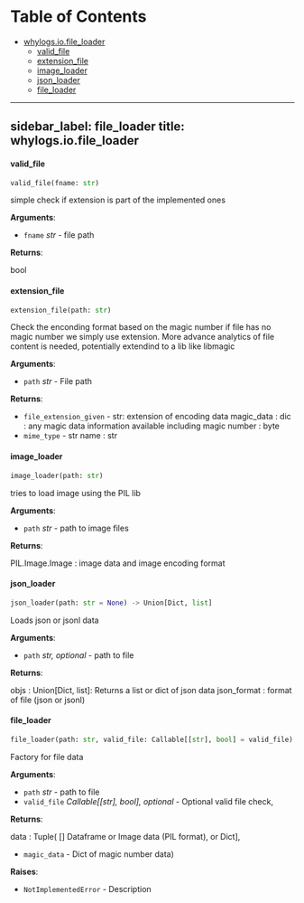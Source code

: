 # Table of Contents

* [whylogs.io.file\_loader](#whylogs.io.file_loader)
  * [valid\_file](#whylogs.io.file_loader.valid_file)
  * [extension\_file](#whylogs.io.file_loader.extension_file)
  * [image\_loader](#whylogs.io.file_loader.image_loader)
  * [json\_loader](#whylogs.io.file_loader.json_loader)
  * [file\_loader](#whylogs.io.file_loader.file_loader)

---
sidebar_label: file_loader
title: whylogs.io.file_loader
---

#### valid\_file

```python
valid_file(fname: str)
```

simple check if extension is part of the implemented ones

**Arguments**:

- `fname` _str_ - file path


**Returns**:

bool

#### extension\_file

```python
extension_file(path: str)
```

Check the enconding format based on the magic number
if file has no magic number we simply use extension.
More advance analytics of file content is needed, potentially
extendind to a lib like libmagic

**Arguments**:

- `path` _str_ - File path


**Returns**:

- `file_extension_given` - str: extension of encoding data
magic_data : dic : any magic data information available including
magic number : byte
- `mime_type` - str
name : str

#### image\_loader

```python
image_loader(path: str)
```

tries to load  image using the PIL lib

**Arguments**:

- `path` _str_ - path to image files


**Returns**:

PIL.Image.Image : image data and image encoding format

#### json\_loader

```python
json_loader(path: str = None) -> Union[Dict, list]
```

Loads json or jsonl data

**Arguments**:

- `path` _str, optional_ - path to file


**Returns**:

objs : Union[Dict, list]: Returns a list or dict of json data
json_format : format of file (json or jsonl)

#### file\_loader

```python
file_loader(path: str, valid_file: Callable[[str], bool] = valid_file) -> Any
```

Factory for file data

**Arguments**:

- `path` _str_ - path to file
- `valid_file` _Callable[[str], bool], optional_ - Optional valid file check,


**Returns**:

data : Tuple( [] Dataframe or Image data (PIL format), or Dict],
- `magic_data` - Dict of magic number data)


**Raises**:

- `NotImplementedError` - Description


